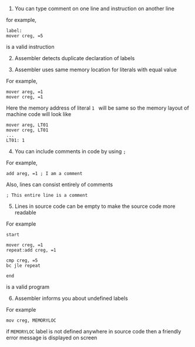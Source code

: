 1. You can type comment on one line and instruction on another line

for example,

    label:
    mover creg, =5

is a valid instruction

2. Assembler detects duplicate declaration of labels

3. Assembler uses same memory location for literals with equal value

For example, 

    mover areg, =1
    mover creg, =1

Here the memory address of literal `1 ` will be same so the memory layout of machine code will look like

    mover areg, LT01
    mover creg, LT01
    ...
    LT01: 1

4. You can include comments in code by using `;`

For example,

    add areg, =1 ; I am a comment

Also, lines can consist entirely of comments

    ; This entire line is a comment

5. Lines in source code can be empty to make the source code more readable 

For example

    start
    
    mover creg, =1
    repeat:add creg, =1

    cmp creg, =5
    bc jle repeat

    end

is a valid program

6. Assembler informs you about undefined labels

For example
    
    mov creg, MEMORYLOC

if `MEMORYLOC` label is not defined anywhere in source code then a friendly error message is displayed on screen